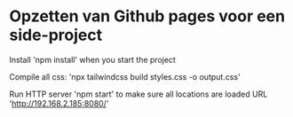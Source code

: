 # Opzetten van Github pages voor een side-project

Install 'npm install' when you start the project

Compile all css: 'npx tailwindcss build styles.css -o output.css'

Run HTTP server 'npm start' to make sure all locations are loaded URL 'http://192.168.2.185:8080/'